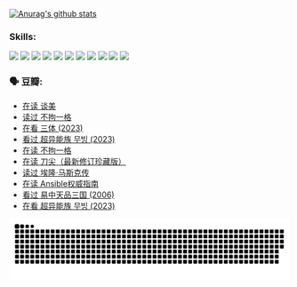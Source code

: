 
[![Anurag's github stats](https://github-readme-stats.vercel.app/api?username=w940853815)](https://github.com/anuraghazra/github-readme-stats)

### Skills:

<code><img height="32" src="https://cdn.jsdelivr.net/npm/simple-icons@v5/icons/python.svg"></code>
<code><img height="32" src="https://cdn.jsdelivr.net/npm/simple-icons@v5/icons/javascript.svg"></code>
<code><img height="32" src="https://cdn.jsdelivr.net/npm/simple-icons@v5/icons/django.svg"></code>
<code><img height="32" src="https://cdn.jsdelivr.net/npm/simple-icons@v5/icons/flask.svg"></code>
<code><img height="32" src="https://cdn.jsdelivr.net/npm/simple-icons@v5/icons/vuetify.svg"></code>
<code><img height="32" src="https://cdn.jsdelivr.net/npm/simple-icons@v5/icons/git.svg"></code>
<code><img height="32" src="https://cdn.jsdelivr.net/npm/simple-icons@v5/icons/docker.svg"></code>
<code><img height="32" src="https://cdn.jsdelivr.net/npm/simple-icons@v5/icons/postgresql.svg"></code>
<code><img height="32" src="https://cdn.jsdelivr.net/npm/simple-icons@v5/icons/elasticsearch.svg"></code>
<code><img height="32" src="https://cdn.jsdelivr.net/npm/simple-icons@v5/icons/macos.svg"></code>
<code><img height="32" src="https://cdn.jsdelivr.net/npm/simple-icons@v5/icons/linux.svg"></code>

### 🗣 豆瓣:

<!-- DOUBAN-ACTIVITIES:START -->
- [在读 谈美](https://www.douban.com/people/136069238/status/4560861771/?_i=11887715)
- [读过 不拘一格](https://www.douban.com/people/136069238/status/4560861445/?_i=11887715)
- [在看 三体‎ (2023)](https://www.douban.com/people/136069238/status/4558185093/?_i=11887715)
- [看过 超异能族 무빙‎ (2023)](https://www.douban.com/people/136069238/status/4556824186/?_i=11887715)
- [在读 不拘一格](https://www.douban.com/people/136069238/status/4541712161/?_i=11887715)
- [在读 刀尖（最新修订珍藏版）](https://www.douban.com/people/136069238/status/4541711339/?_i=11887715)
- [读过 埃隆·马斯克传](https://www.douban.com/people/136069238/status/4541710351/?_i=11887716)
- [在读 Ansible权威指南](https://www.douban.com/people/136069238/status/4539151450/?_i=11887716)
- [看过 易中天品三国‎ (2006)](https://www.douban.com/people/136069238/status/4529910812/?_i=11887716)
- [在看 超异能族 무빙‎ (2023)](https://www.douban.com/people/136069238/status/4527291077/?_i=11887716)
<!-- DOUBAN-ACTIVITIES:END -->


![Snake animation](https://raw.githubusercontent.com/w940853815/w940853815/output/github-contribution-grid-snake.svg)

<!--
**w940853815/w940853815** is a ✨ _special_ ✨ repository because its `README.md` (this file) appears on your GitHub profile.

Here are some ideas to get you started:

- 🔭 I’m currently working on ...
- 🌱 I’m currently learning ...
- 👯 I’m looking to collaborate on ...
- 🤔 I’m looking for help with ...
- 💬 Ask me about ...
- 📫 How to reach me: ...
- 😄 Pronouns: ...
- ⚡ Fun fact: ...
-->
